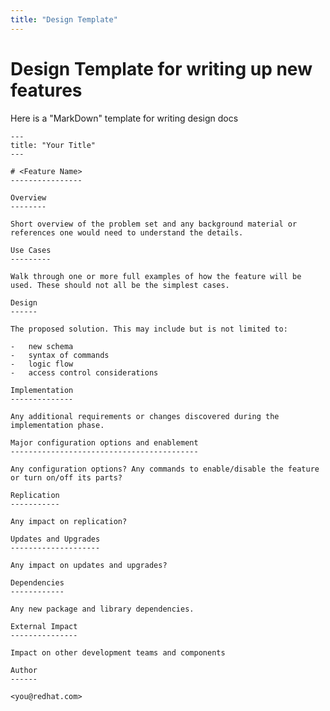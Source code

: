 ```yaml
---
title: "Design Template"
---
```


# Design Template for writing up new features

Here is a "MarkDown" template for writing design docs

    ---
    title: "Your Title"
    ---
    
    # <Feature Name>
    ----------------

    Overview
    --------

    Short overview of the problem set and any background material or references one would need to understand the details.

    Use Cases
    ---------

    Walk through one or more full examples of how the feature will be used. These should not all be the simplest cases.

    Design
    ------

    The proposed solution. This may include but is not limited to:

    -   new schema
    -   syntax of commands
    -   logic flow
    -   access control considerations

    Implementation
    --------------

    Any additional requirements or changes discovered during the implementation phase.

    Major configuration options and enablement
    ------------------------------------------

    Any configuration options? Any commands to enable/disable the feature or turn on/off its parts?

    Replication
    -----------

    Any impact on replication?

    Updates and Upgrades
    --------------------

    Any impact on updates and upgrades?

    Dependencies
    ------------

    Any new package and library dependencies.

    External Impact
    ---------------

    Impact on other development teams and components

    Author
    ------

    <you@redhat.com>

